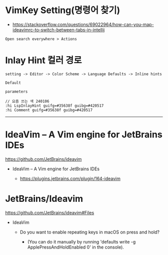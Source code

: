 # VimKey Setting(명령어 찾기)
- https://stackoverflow.com/questions/69022964/how-can-you-map-ideavimrc-to-switch-between-tabs-in-intellij

```
Open search everywhere > Actions

```


# Inlay Hint 컬러 경로


```
setting -> Editor -> Color Scheme -> Language Defaults -> Inline hints

Default

parameters

// 요즘 쓰는 색 240106
:hi LspInlayHint guifg=#35638f guibg=#420517
:hi Comment guifg=#35638f guibg=#420517
```

<hr />

# IdeaVim – A Vim engine for JetBrains IDEs

https://github.com/JetBrains/ideavim

- IdeaVim – A Vim engine for JetBrains IDEs

  - https://plugins.jetbrains.com/plugin/164-ideavim


# JetBrains/Ideavim

https://github.com/JetBrains/ideavim#Files

- IdeaVim
  - Do you want to enable repeating keys in macOS on press and hold?

    - (You can do it manually by running 'defaults write -g ApplePressAndHoldEnabled 0' in the console).
